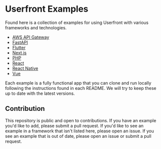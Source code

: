 # Userfront Examples

Found here is a collection of examples for using Userfront with various frameworks and technologies. 

- [AWS API Gateway](https://github.com/userfront/examples/tree/main/aws-api-gateway)
- [FastAPI](https://github.com/userfront/examples/tree/main/fastapi)
- [Flutter](https://github.com/userfront/examples/tree/main/flutter)
- [Next.js](https://github.com/userfront/examples/tree/main/nextjs)
- [PHP](https://github.com/userfront/examples/tree/main/php)
- [React](https://github.com/userfront/examples/tree/main/react)
- [React Native](https://github.com/userfront/examples/tree/main/react-native)
- [Vue](https://github.com/userfront/examples/tree/main/vue)

Each example is a fully functional app that you can clone and run locally following the instructions found in each README. We will try to keep these up to date with the latest versions.

## Contribution

This repository is public and open to contributions. If you have an example you'd like to add, please submit a pull request. If you'd like to see an example in a framework that isn't listed here, please open an issue. If you see an example that is out of date, please open an issue or submit a pull request.